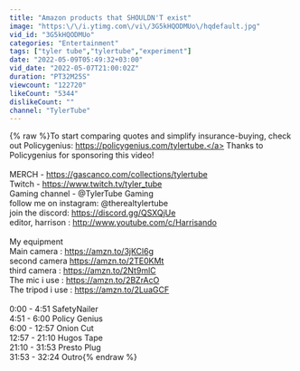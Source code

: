 ```yaml
---
title: "Amazon products that SHOULDN'T exist"
image: "https:\/\/i.ytimg.com\/vi\/3G5kHQODMUo\/hqdefault.jpg"
vid_id: "3G5kHQODMUo"
categories: "Entertainment"
tags: ["tyler tube","tylertube","experiment"]
date: "2022-05-09T05:49:32+03:00"
vid_date: "2022-05-07T21:00:02Z"
duration: "PT32M25S"
viewcount: "122720"
likeCount: "5344"
dislikeCount: ""
channel: "TylerTube"
---
```

{% raw %}To start comparing quotes and simplify insurance-buying, check out Policygenius: <a rel="nofollow" target="blank" href="https://policygenius.com/tylertube.">https://policygenius.com/tylertube.</a> Thanks to Policygenius for sponsoring this video!<br /><br />MERCH - <a rel="nofollow" target="blank" href="https://gascanco.com/collections/tylertube">https://gascanco.com/collections/tylertube</a><br />Twitch - <a rel="nofollow" target="blank" href="https://www.twitch.tv/tyler_tube">https://www.twitch.tv/tyler_tube</a><br />Gaming channel - @TylerTube Gaming <br />follow me on instagram: @therealtylertube<br />join the discord: <a rel="nofollow" target="blank" href="https://discord.gg/QSXQjUe">https://discord.gg/QSXQjUe</a><br />editor, harrison : <a rel="nofollow" target="blank" href="http://www.youtube.com/c/Harrisando">http://www.youtube.com/c/Harrisando</a><br /><br />My equipment<br />Main camera : <a rel="nofollow" target="blank" href="https://amzn.to/3jKCl6g">https://amzn.to/3jKCl6g</a><br />second camera <a rel="nofollow" target="blank" href="https://amzn.to/2TE0KMt">https://amzn.to/2TE0KMt</a><br />third camera : <a rel="nofollow" target="blank" href="https://amzn.to/2Nt9mlC">https://amzn.to/2Nt9mlC</a><br />The mic i use : <a rel="nofollow" target="blank" href="https://amzn.to/2BZrAcO">https://amzn.to/2BZrAcO</a><br />The tripod i use : <a rel="nofollow" target="blank" href="https://amzn.to/2LuaGCF">https://amzn.to/2LuaGCF</a><br /><br />0:00 - 4:51 SafetyNailer<br />4:51 - 6:00 Policy Genius<br />6:00 - 12:57 Onion Cut<br />12:57 - 21:10 Hugos Tape<br />21:10 - 31:53 Presto Plug<br />31:53 - 32:24 Outro{% endraw %}
